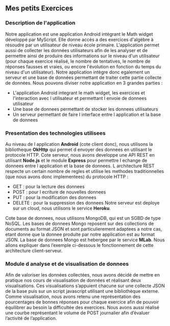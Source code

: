 ## Mes petits Exercices
### Description de l'application
Notre application est une application Android intégrant le Math widget développé par MyScript. Elle donne accès a des exercices d'algèbre à résoudre par un utilisateur de niveau école primaire. L'application permet aussi de collecter les données utilisateurs afin de les analyser et de permettre ainsi de produire des informations sur le niveau d'un utilisateur (pour chaque exercice réalisé, le nombre de tentatives, le nombre de réponses fausses et vraies, ou encore l'évolution en fonction du temps du niveau d'un utilisateur). Notre application intègre donc egalement un serveur et une base de données permettant de traiter cette partie collecte de données.
Nous pouvons diviser notre application en 3 grandes parties :
- L'application Android integrant le math widget, les exercices et l'interaction avec l utilisateur et permettant l envoie de donnees utilisateur
- Une base de donnees permettant de stocker les donnees utilisateurs
- Un serveur permettant de faire l interface entre l application et la base de donnees

### Presentation des technologies utilisees
Au niveau de l application **Android** (cote client donc), nous utilisons la bibliotheque **OkHttp** qui
permet d envoyer des donnees en utilisant le protocole HTTP.
Cote serveur, nous avons developpe une API REST en utilisant **Node.js** et le module **Express** pour permettre l echange de donnees entre l application et la base de donnees. L architecture REST respecte un certain nombre
de regles et utilise les methodes traditionnelles (que nous avons donc implementees) du protocole HTTP :
- GET : pour la lecture des donnees
- POST : pour l ecriture de nouvelles donnees
- PUT : pour la modification des donnees
- DELETE : pour la suppression des donnees
Notre serveur est deploye sur un cloud, nous utilisons le service **Heroku**. 

Cote base de donnees, nous utilisons MongoDB, qui est un SGBD de type NoSQL. Les bases de donnees Mongo reposent sur des collections de documents au format JSON et sont particulierement adaptees a notre cas, etant donne que la donnee produite par notre application est au format JSON. La base de donnees Mongo est hebergee par le service **MLab**.
Nous allons expliquer dans l’exemple ci-dessous le fonctionnement de cette architecture client-serveur.

### Module d analyse et de visualisation de donnees
Afin de valoriser les données collectées, nous avons décidé de mettre en pratique nos cours de visualisation de données et réalisant deux visualisations. Ces visualisations s’appuient chacune sur une collecte JSON de la base puis sur un script javascript utilisant une bibliothèque externe.
Comme visualisation, nous avons retenu une représentation des pourcentages de bonnes réponses pour chaque exercice afin de pouvoir équilibrer au besoin la difficultée des exercices.
Nous avons aussi réalisé une courbe représentant le volume de POST journalier afin d’évaluer l’activité de l’application.
